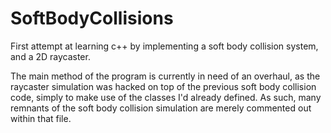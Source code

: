 # SoftBodyCollisions
First attempt at learning c++ by implementing a soft body collision system, and a 2D raycaster.

The main method of the program is currently in need of an overhaul, as the raycaster simulation was hacked on top of the previous soft body collision code, simply to make use of the classes I'd already defined. As such, many remnants of the soft body collision simulation are merely commented out within that file. 
